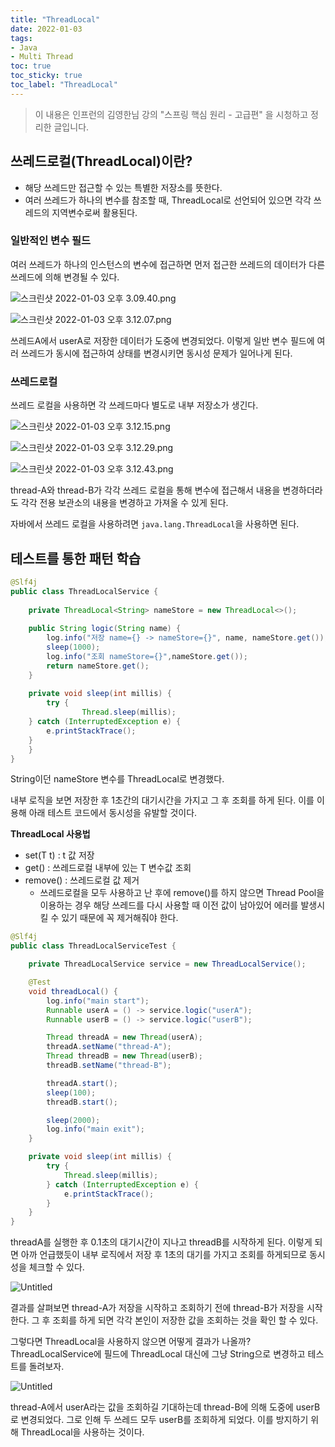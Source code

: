 ```yaml
---
title: "ThreadLocal"
date: 2022-01-03
tags:
- Java
- Multi Thread
toc: true
toc_sticky: true
toc_label: "ThreadLocal"
---
```


> 이 내용은 인프런의 김영한님 강의 "스프링 핵심 원리 - 고급편" 을 시청하고 정리한 글입니다.


## 쓰레드로컬(ThreadLocal)이란?

- 해당 쓰레드만 접근할 수 있는 특별한 저장소를 뜻한다.
- 여러 쓰레드가 하나의 변수를 참조할 때, ThreadLocal로 선언되어 있으면 각각 쓰레드의 지역변수로써 활용된다.

### 일반적인 변수 필드

여러 쓰레드가 하나의 인스턴스의 변수에 접근하면 먼저 접근한 쓰레드의 데이터가 다른 쓰레드에 의해 변경될 수 있다.

![스크린샷 2022-01-03 오후 3.09.40.png](/assets/image/threadlocal/threadlocal1.png)

![스크린샷 2022-01-03 오후 3.12.07.png](/assets/image/threadlocal/threadlocal2.png)

쓰레드A에서 userA로 저장한 데이터가 도중에 변경되었다. 이렇게 일반 변수 필드에 여러 쓰레드가 동시에 접근하여 상태를 변경시키면 동시성 문제가 일어나게 된다.

### 쓰레드로컬

쓰레드 로컬을 사용하면 각 쓰레드마다 별도로 내부 저장소가 생긴다.

![스크린샷 2022-01-03 오후 3.12.15.png](/assets/image/threadlocal/threadlocal3.png)

![스크린샷 2022-01-03 오후 3.12.29.png](/assets/image/threadlocal/threadlocal4.png)

![스크린샷 2022-01-03 오후 3.12.43.png](/assets/image/threadlocal/threadlocal5.png)

thread-A와 thread-B가 각각 쓰레드 로컬을 통해 변수에 접근해서 내용을 변경하더라도 각각 전용 보관소의 내용을 변경하고 가져올 수 있게 된다.

자바에서 쓰레드 로컬을 사용하려면 `java.lang.ThreadLocal`을 사용하면 된다.

## 테스트를 통한 패턴 학습

```java
@Slf4j
public class ThreadLocalService {
	
	private ThreadLocal<String> nameStore = new ThreadLocal<>();
      
	public String logic(String name) {
		log.info("저장 name={} -> nameStore={}", name, nameStore.get()); nameStore.set(name);
		sleep(1000);
		log.info("조회 nameStore={}",nameStore.get());
		return nameStore.get();
	}
	      
	private void sleep(int millis) {
		try {
				Thread.sleep(millis);
    } catch (InterruptedException e) {
        e.printStackTrace();
    }
	} 
}
```

String이던 nameStore 변수를 ThreadLocal로 변경했다.

내부 로직을 보면 저장한 후 1초간의 대기시간을 가지고 그 후 조회를 하게 된다. 이를 이용해 아래 테스트 코드에서 동시성을 유발할 것이다.

**ThreadLocal<T> 사용법**

- set(T t) : t 값 저장
- get() : 쓰레드로컬 내부에 있는 T 변수값 조회
- remove() : 쓰레드로컬 값 제거
    - 쓰레드로컬을 모두 사용하고 난 후에 remove()를 하지 않으면 Thread Pool을 이용하는 경우 해당 쓰레드를 다시 사용할 때 이전 값이 남아있어 에러를 발생시킬 수 있기 때문에 꼭 제거해줘야 한다.

```java
@Slf4j
public class ThreadLocalServiceTest {

    private ThreadLocalService service = new ThreadLocalService();

    @Test
    void threadLocal() {
        log.info("main start");
        Runnable userA = () -> service.logic("userA");
        Runnable userB = () -> service.logic("userB");

        Thread threadA = new Thread(userA);
        threadA.setName("thread-A");
        Thread threadB = new Thread(userB);
        threadB.setName("thread-B");

        threadA.start();
        sleep(100);
        threadB.start();

        sleep(2000);
        log.info("main exit");
    }

    private void sleep(int millis) {
        try {
            Thread.sleep(millis);
        } catch (InterruptedException e) {
            e.printStackTrace();
        }
    }
}
```

threadA를 실행한 후 0.1초의 대기시간이 지나고 threadB를 시작하게 된다.
이렇게 되면 아까 언급했듯이 내부 로직에서 저장 후 1초의 대기를 가지고 조회를 하게되므로 동시성을 체크할 수 있다.

![Untitled](/assets/image/threadlocal/threadlocal6.png)

결과를 살펴보면 thread-A가 저장을 시작하고 조회하기 전에 thread-B가 저장을 시작한다.
그 후 조회를 하게 되면 각각 본인이 저장한 값을 조회하는 것을 확인 할 수 있다.

그렇다면 ThreadLocal을 사용하지 않으면 어떻게 결과가 나올까?
ThreadLocalService에 필드에 ThreadLocal<String> 대신에 그냥 String으로 변경하고 테스트를 돌려보자.

![Untitled](/assets/image/threadlocal/threadlocal7.png)

thread-A에서 userA라는 값을 조회하길 기대하는데 thread-B에 의해 도중에 userB로 변경되었다.
그로 인해 두 쓰레드 모두 userB를 조회하게 되었다.
이를 방지하기 위해 ThreadLocal을 사용하는 것이다.